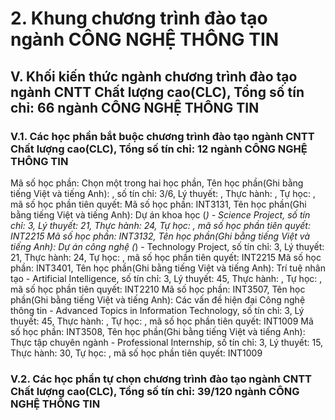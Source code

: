 # 2. Khung chương trình đào tạo ngành CÔNG NGHỆ THÔNG TIN
## V. Khối kiến thức ngành chương trình đào tạo ngành CNTT Chất lượng cao(CLC), Tổng số tín chỉ: 66 ngành CÔNG NGHỆ THÔNG TIN
### V.1. Các học phần bắt buộc chương trình đào tạo ngành CNTT Chất lượng cao(CLC), Tổng số tín chỉ: 12 ngành CÔNG NGHỆ THÔNG TIN
Mã số học phần: Chọn một trong hai học phần, Tên học phần(Ghi bằng tiếng Việt và tiếng Anh): , số tín chỉ: 3/6, Lý thuyết: , Thực hành: , Tự học: , mã số học phần tiên quyết:
Mã số học phần: INT3131, Tên học phần(Ghi bằng tiếng Việt và tiếng Anh): Dự án khoa học (*) - Science Project, số tín chỉ: 3, Lý thuyết: 21, Thực hành: 24, Tự học: , mã số học phần tiên quyết: INT2215
Mã số học phần: INT3132, Tên học phần(Ghi bằng tiếng Việt và tiếng Anh): Dự án công nghệ (*) - Technology Project, số tín chỉ: 3, Lý thuyết: 21, Thực hành: 24, Tự học: , mã số học phần tiên quyết: INT2215
Mã số học phần: INT3401, Tên học phần(Ghi bằng tiếng Việt và tiếng Anh): Trí tuệ nhân tạo - Artificial Intelligence, số tín chỉ: 3, Lý thuyết: 45, Thực hành: , Tự học: , mã số học phần tiên quyết: INT2210
Mã số học phần: INT3507, Tên học phần(Ghi bằng tiếng Việt và tiếng Anh): Các vấn đề hiện đại Công nghệ thông tin - Advanced Topics in Information Technology, số tín chỉ: 3, Lý thuyết: 45, Thực hành: , Tự học: , mã số học phần tiên quyết: INT1009
Mã số học phần: INT3508, Tên học phần(Ghi bằng tiếng Việt và tiếng Anh): Thực tập chuyên ngành - Professional Internship, số tín chỉ: 3, Lý thuyết: 15, Thực hành: 30, Tự học: , mã số học phần tiên quyết: INT1009
### V.2. Các học phần tự chọn chương trình đào tạo ngành CNTT Chất lượng cao(CLC), Tổng số tín chỉ: 39/120 ngành CÔNG NGHỆ THÔNG TIN
